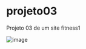 # projeto03
Projeto 03 de um site fitness1

![image](https://github.com/maicomsate/projeto03/assets/159037217/8eff01d2-807d-4f67-a58b-bb9971ac7e96)
